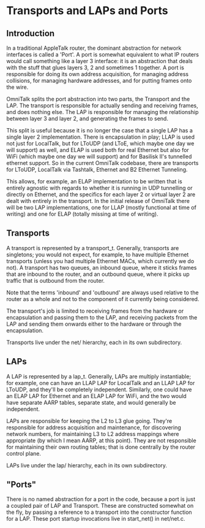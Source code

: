 # Transports and LAPs and Ports

## Introduction

In a traditional AppleTalk router, the dominant abstraction for network interfaces is called a 'Port'.  A port is somewhat equivalent to what IP routers would call something like a layer 3 interface: it is an abstraction that deals with the stuff that glues layers 3, 2 and sometimes 1 together.  A port is responsible for doing its own address acquisition, for managing address collisions, for managing hardware addresses, and for putting frames onto the wire.

OmniTalk splits the port abstraction into two parts, the Transport and the LAP.  The transport is responsible for actually sending and receiving frames, and does nothing else.  The LAP is responsible for managing the relationship between layer 3 and layer 2, and generating the frames to send.

This split is useful because it is no longer the case that a single LAP has a single layer 2 implementation.  There is encapsulation in play; LLAP is used not just for LocalTalk, but for LToUDP (and LToE, which maybe one day we will support) as well, and ELAP is used both for real Ethernet but also for WiFi (which maybe one day we will support) and for Basilisk II's tunnelled ethernet support.  So in the current OmniTalk codebase, there are transports for LToUDP, LocalTalk via Tashtalk, Ethernet and B2 Ethernet Tunneling.

This allows, for example, an ELAP implementation to be written that is entirely agnostic with regards to whether it is running in UDP tunnelling or directly on Ethernet, and the specifics for each layer 2 or virtual layer 2 are dealt with entirely in the transport.  In the initial release of OmniTalk there will be two LAP implementations, one for LLAP (mostly functional at time of writing) and one for ELAP (totally missing at time of writing).

## Transports

A transport is represented by a transport_t.  Generally, transports are singletons; you would not expect, for example, to have multiple Ethernet transports (unless you had multiple Ethernet MACs, which currently we do not).  A transport has two queues, an inbound queue, where it sticks frames that are inbound to the router, and an outbound queue, where it picks up traffic that is outbound from the router.

Note that the terms 'inbound' and 'outbound' are always used relative to the router as a whole and not to the component of it currently being considered.

The transport's job is limited to receiving frames from the hardware or encapsulation and passing them to the LAP, and receiving packets from the LAP and sending them onwards either to the hardware or through the encapsulation.  

Transports live under the net/ hierarchy, each in its own subdirectory.

## LAPs

A LAP is represented by a lap_t.  Generally, LAPs are multiply instantiable; for example, one can have an LLAP LAP for LocalTalk and an LLAP LAP for LToUDP, and they'll be completely independent.  Similarly, one could have an ELAP LAP for Ethernet and an ELAP LAP for WiFi, and the two would have separate AARP tables, separate state, and would generally be independent.

LAPs are responsible for keeping the L2 to L3 glue going.  They're responsible for address acquisition and maintenance, for discovering network numbers, for maintaining L3 to L2 address mappings where appropriate (by which I mean AARP, at this point).  They are not responsible for maintaining their own routing tables; that is done centrally by the router control plane.

LAPs live under the lap/ hierarchy, each in its own subdirectory.

## "Ports"

There is no named abstraction for a port in the code, because a port is just a coupled pair of LAP and Transport.  These are constructed somewhat on the fly, by passing a reference to a transport into the constructor function for a LAP.  These port startup invocations live in start_net() in net/net.c.

